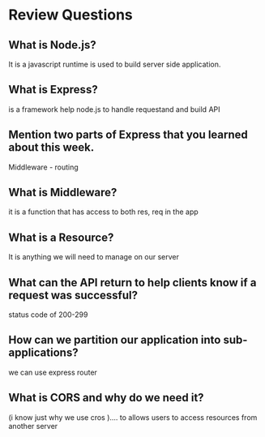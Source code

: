 # Review Questions

## What is Node.js?

 It is a javascript runtime  is used to build server side application.

## What is Express?

 is a framework help node.js to handle requestand and  build API

## Mention two parts of Express that you learned about this week.

Middleware - routing 

## What is Middleware?

 it is a function that has access to both res, req in the app

## What is a Resource?

It is anything  we will need to manage on our server

## What can the API return to help clients know if a request was successful?

status code of 200-299

## How can we partition our application into sub-applications?

 we can use express router

## What is CORS and why do we need it?
(i know just why we use cros ).... to allows users to access resources from another server
